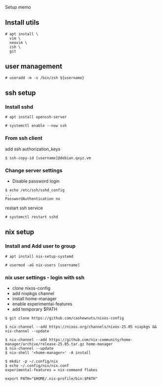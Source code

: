 Setup memo

## Install utils

```
# apt install \
  vim \
  neovim \
  zsh \
  git
```

## user management

```
# useradd -m -s /bin/zsh ${username}
```

## ssh setup

### Install sshd

```
# apt install openssh-server

# systemctl enable --now ssh
```

### From ssh client

add ssh authorization_keys

```
$ ssh-copy-id [username]@debian.qxyz.vm
```

### Change server settings

- Disable password login

```
$ echo /etc/ssh/sshd_config
...
PasswordAuthentication no
```

restart ssh service

```
# systemctl restart sshd
```

## nix setup

### Install and Add user to group

```
# apt install nix-setup-systemd

# usermod -aG nix-users [username]
```

### nix user settings - login with ssh

- clone nixos-config
- add nixpkgs channel
- install home-manager
- enable experimental-features
- add temporary $PATH

```
$ git clone https://github.com/cashewnuts/nixos-config
```

```
$ nix-channel --add https://nixos.org/channels/nixos-25.05 nixpkgs && nix-channel --update
```

```
$ nix-channel --add https://github.com/nix-community/home-manager/archive/release-25.05.tar.gz home-manager
$ nix-channel --update
$ nix-shell '<home-manager>' -A install
```

```
$ mkdir -p ~/.config/nix
$ echo ~/.config/nix/nix.conf
experimental-features = nix-command flakes
```

```
export PATH="$HOME/.nix-profile/bin:$PATH"
```
